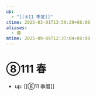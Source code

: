```yaml
---
up:
  - "[[⑧11 季度]]"
ctime: 2025-03-01T13:59:29+08:00
aliases:
  - 春
mtime: 2025-09-09T12:37:04+08:00
---
```


# ⑧111 春

- up: [[⑧11 季度]]
